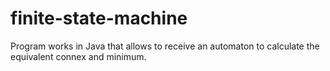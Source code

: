 # finite-state-machine
Program works in Java that allows to receive an automaton to calculate the equivalent connex and minimum. 
